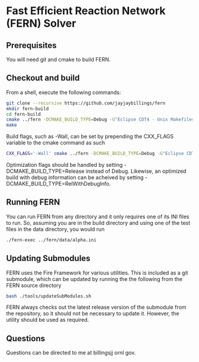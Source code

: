 # Fast Efficient Reaction Network (FERN) Solver

## Prerequisites
You will need git and cmake to build FERN.

## Checkout and build

From a shell, execute the following commands:


```bash
git clone --recursive https://github.com/jayjaybillings/fern
mkdir fern-build
cd fern-build
cmake ../fern -DCMAKE_BUILD_TYPE=Debug -G"Eclipse CDT4 - Unix Makefiles" -DCMAKE_ECLIPSE_VERSION=4.5
make
```

Build flags, such as -Wall, can be set by prepending the CXX_FLAGS variable to 
the cmake command as such

```bash
CXX_FLAGS='-Wall' cmake ../fern -DCMAKE_BUILD_TYPE=Debug -G"Eclipse CDT4 - Unix Makefiles" -DCMAKE_ECLIPSE_VERSION=4.5
```

Optimization flags should be handled by setting -DCMAKE_BUILD_TYPE=Release 
instead of Debug. Likewise, an optimized build with debug information can be 
acheived by setting -DCMAKE_BUILD_TYPE=RelWithDebugInfo.

## Running FERN

You can run FERN from any directory and it only requires one of its INI files
to run. So, assuming you are in the build directory and using one of the test
files in the data directory, you would run

```bash
./fern-exec ../fern/data/alpha.ini
```

## Updating Submodules

FERN uses the Fire Framework for various utilities. This is included as a git
submodule, which can be updated by running the the following from the FERN
source directory

```bash
bash ./tools/updateSubModules.sh
```

FERN always checks out the latest release version of the submodule from the 
repository, so it should not be necessary to update it. However, the utility
should be used as required.

## Questions
Questions can be directed to me at billingsjj <at> ornl <dot> gov.
